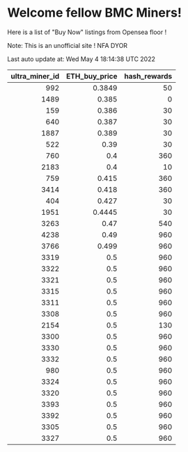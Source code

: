 # Welcome fellow BMC Miners!
Here is a list of "Buy Now" listings from Opensea floor !

Note: This is an unofficial site ! NFA DYOR


Last auto update at: Wed May  4 18:14:38 UTC 2022


|   ultra_miner_id |   ETH_buy_price |   hash_rewards |
|-----------------:|----------------:|---------------:|
|              992 |          0.3849 |             50 |
|             1489 |          0.385  |              0 |
|              159 |          0.386  |             30 |
|              640 |          0.387  |             30 |
|             1887 |          0.389  |             30 |
|              522 |          0.39   |             30 |
|              760 |          0.4    |            360 |
|             2183 |          0.4    |             10 |
|              759 |          0.415  |            360 |
|             3414 |          0.418  |            360 |
|              404 |          0.427  |             30 |
|             1951 |          0.4445 |             30 |
|             3263 |          0.47   |            540 |
|             4238 |          0.49   |            960 |
|             3766 |          0.499  |            960 |
|             3319 |          0.5    |            960 |
|             3322 |          0.5    |            960 |
|             3321 |          0.5    |            960 |
|             3315 |          0.5    |            960 |
|             3311 |          0.5    |            960 |
|             3308 |          0.5    |            960 |
|             2154 |          0.5    |            130 |
|             3300 |          0.5    |            960 |
|             3330 |          0.5    |            960 |
|             3332 |          0.5    |            960 |
|              980 |          0.5    |            960 |
|             3324 |          0.5    |            960 |
|             3320 |          0.5    |            960 |
|             3393 |          0.5    |            960 |
|             3392 |          0.5    |            960 |
|             3305 |          0.5    |            960 |
|             3327 |          0.5    |            960 |
